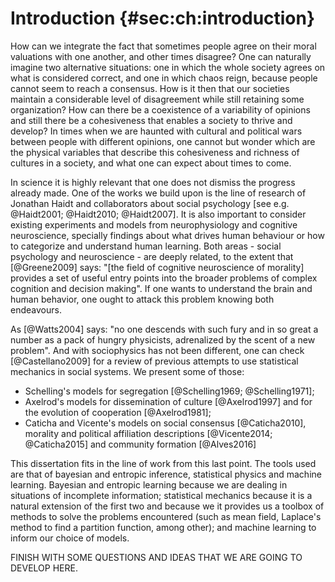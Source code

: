 
# Introduction {#sec:ch:introduction}

How can we integrate the fact that sometimes people agree on their moral valuations with one another, and other times disagree? One can naturally imagine two alternative situations: one in which the whole society agrees on what is considered correct, and one in which chaos reign, because people cannot seem to reach a consensus. How is it then that our societies maintain a considerable level of disagreement while still retaining some organization? How can there be a coexistence of a variability of opinions and still there be a cohesiveness that enables a society to thrive and develop? In times when we are haunted with cultural and political wars between people with different opinions, one cannot but wonder which are the physical variables that describe this cohesiveness and richness of cultures in a society, and what one can expect about times to come.

In science it is highly relevant that one does not dismiss the progress already made. One of the works we build upon is the line of research of Jonathan Haidt and collaborators about social psychology [see e.g. @Haidt2001; @Haidt2010; @Haidt2007]. It is also important to consider existing experiments and models from neurophysiology and cognitive neuroscience, specially findings about what drives human behaviour or how to categorize and understand human learning. Both areas - social psychology and neuroscience - are deeply related, to the extent that [@Greene2009] says: "[the field of cognitive neuroscience of morality] provides a set of useful entry points into the broader problems of complex cognition and decision making". If one wants to understand the brain and human behavior, one ought to attack this problem knowing both endeavours.

As [@Watts2004] says: "no one descends with such fury and in so great a number as a pack of hungry physicists, adrenalized by the scent of a new problem". And with sociophysics has not been different, one can check [@Castellano2009] for a review of previous attempts to use statistical mechanics in social systems. We present some of those:

- Schelling's models for segregation [@Schelling1969; @Schelling1971];
- Axelrod's models for dissemination of culture [@Axelrod1997] and for the evolution of cooperation [@Axelrod1981];
- Caticha and Vicente's models on social consensus [@Caticha2010], morality and political affiliation descriptions [@Vicente2014; @Caticha2015] and community formation [@Alves2016]

This dissertation fits in the line of work from this last point. The tools used are that of bayesian and entropic inference, statistical physics and machine learning. Bayesian and entropic learning because we are dealing in situations of incomplete information; statistical mechanics because it is a natural extension of the first two and because we it provides us a toolbox of methods to solve the problems encountered (such as mean field, Laplace's method to find a partition function, among other); and machine learning to inform our choice of models.

FINISH WITH SOME QUESTIONS AND IDEAS THAT WE ARE GOING TO DEVELOP HERE.
